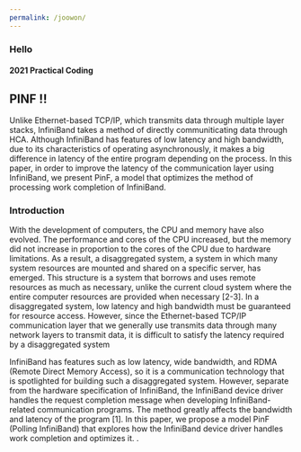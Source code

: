 ```yaml
---
permalink: /joowon/
---
```


### Hello

#### 2021 Practical Coding

## PINF !!

Unlike Ethernet-based TCP/IP, which transmits data through multiple layer stacks, InfiniBand takes a method of directly communiticating data through HCA. Although InfiniBand has features of low latency and high bandwidth, due to its characteristics of operating asynchronously, it makes a big difference in latency of the entire program depending on the process.
In this paper, in order to improve the latency of the communication layer using InfiniBand, we present PinF, a model that optimizes the method of processing work completion of InfiniBand.

### Introduction

With the development of computers, the CPU and memory have also evolved. The performance and cores of the CPU increased, but the memory did not increase in proportion to the cores of the CPU due to hardware limitations.
As a result, a disaggregated system, a system in which many system resources are mounted and shared on a specific server, has emerged.
This structure is a system that borrows and uses remote resources as much as necessary, unlike the current cloud system where the entire computer resources are provided when necessary [2-3].
In a disaggregated system, low latency and high bandwidth must be guaranteed for resource access. However, since the Ethernet-based TCP/IP communication layer that we generally use transmits data through many network layers to transmit data, it is difficult to satisfy the latency required by a disaggregated system

InfiniBand has features such as low latency, wide bandwidth, and RDMA (Remote Direct Memory Access), so it is a communication technology that is spotlighted for building such a disaggregated system.
However, separate from the hardware specification of InfiniBand, the InfiniBand device driver handles the request completion message when developing InfiniBand-related communication programs.
The method greatly affects the bandwidth and latency of the program [1]. In this paper, we propose a model PinF (Polling InfiniBand) that explores how the InfiniBand device driver handles work completion and optimizes it.
.
